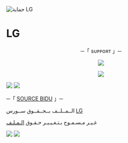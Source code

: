 
![حماية LG](https://telegra.ph/file/2af327cf756bd244e630d.jpg)
#  LG


<p align="center">
    ─「 sᴜᴩᴩᴏʀᴛ 」─
</p>

</h3>
<p align="center">
<a href="https://t.me/sorsLG"><img src="https://img.shields.io/badge/-Support%20Group-blue.svg?style=for-the-badge&logo=Telegram"></a>
</p>
<p align="center">
<a href="https://t.me/sorsLGG"><img src="https://img.shields.io/badge/-Support%20Channel-blue.svg?style=for-the-badge&logo=Telegram"></a>
</p>


<img src="https://user-images.githubusercontent.com/73097560/115834477-dbab4500-a447-11eb-908a-139a6edaec5c.gif"> <img src="https://user-images.githubusercontent.com/73097560/115834477-dbab4500-a447-11eb-908a-139a6edaec5c.gif">




─「 [SOURCE BIDU](https://t.me/sorsLG) 」─ 


  الــمــلــف بــحــقــوق ســورس [LG](https://t.me/sorsLG)

غـيـر مـسـمـوح بـتـغـيـيـر حـقـوق [الـمـلـف](https://t.me/sorsLG)


<img src="https://user-images.githubusercontent.com/73097560/115834477-dbab4500-a447-11eb-908a-139a6edaec5c.gif"> <img src="https://user-images.githubusercontent.com/73097560/115834477-dbab4500-a447-11eb-908a-139a6edaec5c.gif">
